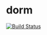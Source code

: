# dorm

[![Build Status](https://travis-ci.org/ksewo/dorm.svg?branch=master)](https://travis-ci.org/ksewo/dorm)
